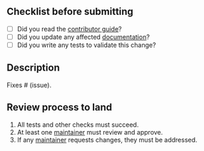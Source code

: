 ## Checklist before submitting

- [ ] Did you read the [contributor guide](https://github.com/open-ce/open-ce/blob/main/CONTRIBUTING.md)?
- [ ] Did you update any affected [documentation](https://github.com/open-ce/open-ce/blob/main/doc/)?
- [ ] Did you write any tests to validate this change?

## Description

Fixes # (issue).

## Review process to land 

1. All tests and other checks must succeed.
2. At least one [maintainer](https://github.com/open-ce/open-ce/blob/main/MAINTAINERS.md) must review and approve.
3. If any  [maintainer](https://github.com/open-ce/open-ce/blob/main/MAINTAINERS.md) requests changes, they must be addressed.
